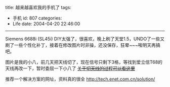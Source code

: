 title: 越来越喜欢我的手机了
tags:
  - 手机
id: 807
categories:
  - Life
date: 2004-04-20 22:46:00
---
Siemens 6688i (SL45i)
DIY太强了，很喜欢，晚上刷了天堂1.5，UNDO了一些又刷了一些个性化补丁，接着在修改图片时非操，还没保存，狂晕\~\~\~唉明天再搞吧。

图片是我的小八，前几天把天线切了，现在信号只剩下3格，等找到爱立信T68的天线再改一下，暂时委屈一下小八了
~~[关于切天线的过程可以看这里](http://bbs.dbsjw.com/dispbbs.asp?BoardID=35&ID=25904)~~

推荐一个解决方案的网址，资料真的很全
http://tech.enet.com.cn/solution/